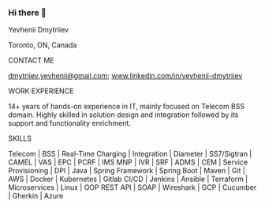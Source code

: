 ### Hi there 👋
Yevhenii Dmytriiev

Toronto, ON, Canada

CONTACT ME

dmytriiev.yevhenii@gmail.com;  www.linkedin.com/in/yevhenii-dmytriiev

WORK EXPERIENCE

14+ years of hands-on experience in IT, mainly focused on Telecom BSS domain. Highly skilled in solution design and integration followed by its support and functionality enrichment.


SKILLS

Telecom | BSS | Real-Time Charging | Integration | Diameter | SS7/Sigtran | CAMEL | VAS | EPC | PCRF | IMS
MNP | IVR | SRF | ADMS | CEM | Service Provisioning | DPI | Java | Spring Framework | Spring Boot | Maven |
Git | AWS | Docker | Kubernetes | Gitlab CI/CD | Jenkins | Ansible | Terraform | Microservices | Linux | OOP
REST API | SOAP | Wireshark | GCP | Cucumber | Gherkin | Azure

